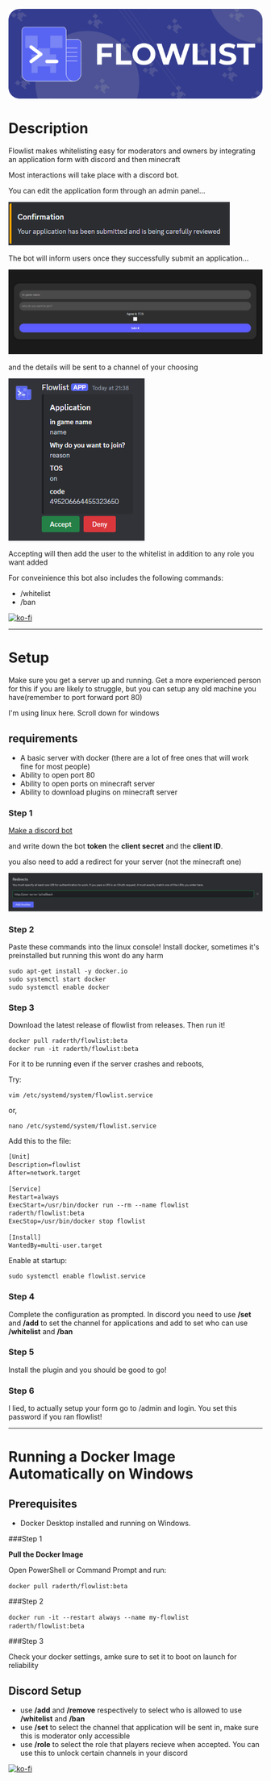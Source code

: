 
![header](https://github.com/raderth/flowlist/blob/main/images/header.png?raw=true)

<h1>Description</h1>
<p>Flowlist makes whitelisting easy for moderators and owners by integrating an application form with discord and then minecraft</p>
<p>Most interactions will take place with a discord bot.</p>
<p>You can edit the application form through an admin panel...</p>

![confirm](https://github.com/raderth/flowlist/blob/main/images/confirmation.png?raw=true)

<p>The bot will inform users once they successfully submit an application...</p>

![form](https://github.com/raderth/flowlist/blob/main/images/form.png?raw=true)

<p>and the details will be sent to a channel of your choosing</p>

![application](https://github.com/raderth/flowlist/blob/main/images/application.png?raw=true)

<p>Accepting will then add the user to the whitelist in addition to any role you want added</p>
<p>For conveinience this bot also includes the following commands:</p>
<ul>
<li>/whitelist</li>
<li>/ban</li>
</ul>

[![ko-fi](https://ko-fi.com/img/githubbutton_sm.svg)](https://ko-fi.com/P5P7YI0NT)

<hr>
<h1>Setup</h1>
<p>Make sure you get a server up and running. Get a more experienced person for this if you are likely to struggle, but you can setup any old machine you have(remember to port forward port 80)</p>
<p>I'm using linux here. Scroll down for windows</p>
<h2>requirements</h2>
<ul>
<li>A basic server with docker (there are a lot of free ones that will work fine for most people)</li>
<li>Ability to open port 80</li>
<li>Ability to open ports on minecraft server</li>
<li>Ability to download plugins on minecraft server</li>
</ul>
<h3>Step 1</h3>
<a href="https://discordpy.readthedocs.io/en/stable/discord.html">Make a discord bot</a><p>and write down the bot <b>token</b> the <b>client secret</b> and the <b>client ID</b>.</p>
<p>you also need to add a redirect for your server (not the minecraft one)</p>

![redirects](https://github.com/raderth/flowlist/blob/main/images/redirects.png?raw=true)

<h3>Step 2</h3>
Paste these commands into the linux console!
Install docker, sometimes it's preinstalled but running this wont do any harm

```
sudo apt-get install -y docker.io
sudo systemctl start docker
sudo systemctl enable docker
```
<h3>Step 3</h3>
Download the latest release of flowlist from releases. Then run it!

```
docker pull raderth/flowlist:beta
docker run -it raderth/flowlist:beta
```

<p>For it to be running even if the server crashes and reboots,</p>
<p>Try:</p>

```
vim /etc/systemd/system/flowlist.service
```

or,

```
nano /etc/systemd/system/flowlist.service
```

Add this to the file:

```
[Unit]
Description=flowlist
After=network.target

[Service]
Restart=always
ExecStart=/usr/bin/docker run --rm --name flowlist raderth/flowlist:beta
ExecStop=/usr/bin/docker stop flowlist

[Install]
WantedBy=multi-user.target
```

Enable at startup:

```
sudo systemctl enable flowlist.service
```

<h3>Step 4</h3>
Complete the configuration as prompted. In discord you need to use <b>/set</b> and <b>/add</b> to set the channel for applications and add to set who can use <b>/whitelist</b> and <b>/ban</b>

<h3>Step 5</h3>
Install the plugin and you should be good to go!

<h3>Step 6</h3>
I lied, to actually setup your form go to <your-ip/url>/admin and login. You set this password if you ran flowlist!

<hr>

# Running a Docker Image Automatically on Windows

## Prerequisites
- Docker Desktop installed and running on Windows.

###Step 1

**Pull the Docker Image**

   Open PowerShell or Command Prompt and run:
   
   ```docker pull raderth/flowlist:beta```

###Step 2

```docker run -it --restart always --name my-flowlist raderth/flowlist:beta```

###Step 3

Check your docker settings, amke sure to set it to boot on launch for reliability

<h2>Discord Setup</h2>
<ul>
<li>use <b>/add</b> and <b>/remove</b> respectively to select who is allowed to use <b>/whitelist</b> and <b>/ban</b></li>
<li>use <b>/set</b> to select the channel that application will be sent in, make sure this is moderator only accessible</li>
<li>use <b>/role</b> to select the role that players recieve when accepted. You can use this to unlock certain channels in your discord</li>
</ul>

[![ko-fi](https://ko-fi.com/img/githubbutton_sm.svg)](https://ko-fi.com/P5P7YI0NT)
